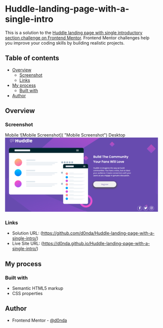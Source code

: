 # Huddle-landing-page-with-a-single-intro

This is a solution to the [Huddle landing page with single introductory section challenge on Frontend Mentor](https://www.frontendmentor.io/challenges/huddle-landing-page-with-a-single-introductory-section-B_2Wvxgi0). Frontend Mentor challenges help you improve your coding skills by building realistic projects. 

## Table of contents

- [Overview](#overview)
  - [Screenshot](#screenshot)
  - [Links](#links)
- [My process](#my-process)
  - [Built with](#built-with)
- [Author](#author)

## Overview

### Screenshot
Mobile
![Mobile Screenshot]( "Mobile Screenshot")
Desktop
![Desktop Screenshot](./images/desktop-screenshot.jpg "Desktop Screenshot")

### Links

- Solution URL: (https://github.com/d0nda/Huddle-landing-page-with-a-single-intro/)
- Live Site URL: (https://d0nda.github.io/Huddle-landing-page-with-a-single-intro/)

## My process

### Built with

- Semantic HTML5 markup
- CSS  properties

## Author

- Frontend Mentor - [@d0nda](https://www.frontendmentor.io/profile/d0nda)

